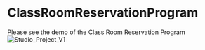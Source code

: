 # ClassRoomReservationProgram

Please see the demo of the Class Room Reservation Program
![Studio_Project_V1](https://github.com/cxiong1234/ClassRoomReservationProgram/assets/62785993/d6129dc0-c3c2-4133-b08b-3cd41e6710bf)

